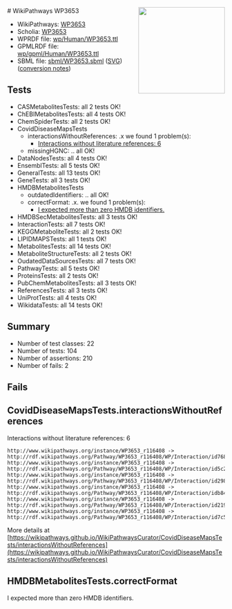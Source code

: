 <img style="float: right; width: 200px" src="../logo.png" />
# WikiPathways WP3653

* WikiPathways: [WP3653](https://identifiers.org/wikipathways:WP3653)
* Scholia: [WP3653](https://scholia.toolforge.org/wikipathways/WP3653)
* WPRDF file: [wp/Human/WP3653.ttl](../wp/Human/WP3653.ttl)
* GPMLRDF file: [wp/gpml/Human/WP3653.ttl](../wp/gpml/Human/WP3653.ttl)
* SBML file: [sbml/WP3653.sbml](../sbml/WP3653.sbml) ([SVG](../sbml/WP3653.svg)) ([conversion notes](../sbml/WP3653.txt))

## Tests
* CASMetabolitesTests: all 2 tests OK!
* ChEBIMetabolitesTests: all 4 tests OK!
* ChemSpiderTests: all 2 tests OK!
* CovidDiseaseMapsTests
    * interactionsWithoutReferences: .x we found 1 problem(s):
        * [Interactions without literature references: 6](#2e295934)
    * missingHGNC: .. all OK!
* DataNodesTests: all 4 tests OK!
* EnsemblTests: all 5 tests OK!
* GeneralTests: all 13 tests OK!
* GeneTests: all 3 tests OK!
* HMDBMetabolitesTests
    * outdatedIdentifiers: .. all OK!
    * correctFormat: .x. we found 1 problem(s):
        * [I expected more than zero HMDB identifiers.](#ad154c1e)
* HMDBSecMetabolitesTests: all 3 tests OK!
* InteractionTests: all 7 tests OK!
* KEGGMetaboliteTests: all 2 tests OK!
* LIPIDMAPSTests: all 1 tests OK!
* MetabolitesTests: all 14 tests OK!
* MetaboliteStructureTests: all 2 tests OK!
* OudatedDataSourcesTests: all 7 tests OK!
* PathwayTests: all 5 tests OK!
* ProteinsTests: all 2 tests OK!
* PubChemMetabolitesTests: all 3 tests OK!
* ReferencesTests: all 3 tests OK!
* UniProtTests: all 4 tests OK!
* WikidataTests: all 14 tests OK!


## Summary

* Number of test classes: 22
* Number of tests: 104
* Number of assertions: 210
* Number of fails: 2

## Fails

<a name="2e295934" />

## CovidDiseaseMapsTests.interactionsWithoutReferences

Interactions without literature references: 6
```
http://www.wikipathways.org/instance/WP3653_r116408 -> http://rdf.wikipathways.org/Pathway/WP3653_r116408/WP/Interaction/id7682e514
http://www.wikipathways.org/instance/WP3653_r116408 -> http://rdf.wikipathways.org/Pathway/WP3653_r116408/WP/Interaction/id5c21b72a
http://www.wikipathways.org/instance/WP3653_r116408 -> http://rdf.wikipathways.org/Pathway/WP3653_r116408/WP/Interaction/id2989e728
http://www.wikipathways.org/instance/WP3653_r116408 -> http://rdf.wikipathways.org/Pathway/WP3653_r116408/WP/Interaction/idb849e7c3
http://www.wikipathways.org/instance/WP3653_r116408 -> http://rdf.wikipathways.org/Pathway/WP3653_r116408/WP/Interaction/id21913b78
http://www.wikipathways.org/instance/WP3653_r116408 -> http://rdf.wikipathways.org/Pathway/WP3653_r116408/WP/Interaction/id7c584170
```

More details at [https://wikipathways.github.io/WikiPathwaysCurator/CovidDiseaseMapsTests/interactionsWithoutReferences](https://wikipathways.github.io/WikiPathwaysCurator/CovidDiseaseMapsTests/interactionsWithoutReferences)

<a name="ad154c1e" />

## HMDBMetabolitesTests.correctFormat

I expected more than zero HMDB identifiers.
